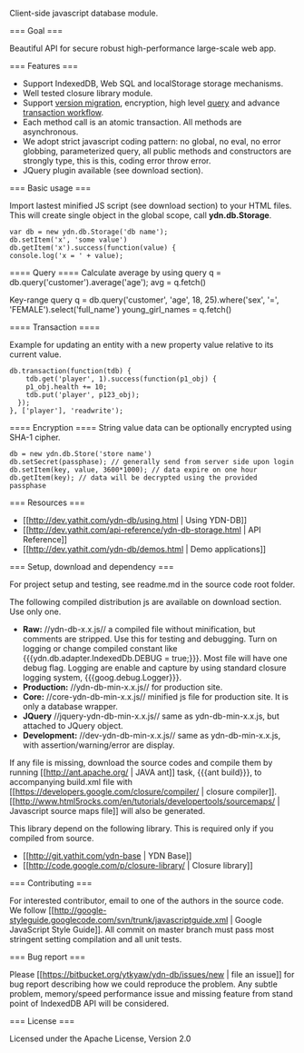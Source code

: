 Client-side javascript database module.

=== Goal ===

Beautiful API for secure robust high-performance large-scale web app.

=== Features ===

* Support IndexedDB, Web SQL and localStorage storage mechanisms.
* Well tested closure library module.
* Support [version migration](http://dev.yathit.com/ydn-db/using/schema.html), encryption, high level [query](http://dev.yathit.com/ydn-db/starting/query.html) and advance [transaction workflow](http://dev.yathit.com/ydn-db/starting/transaction.html).
* Each method call is an atomic transaction. All methods are asynchronous.
* We adopt strict javascript coding pattern: no global, no eval, no error globbing, parameterized query, all public methods and constructors are strongly type, this is this, coding error throw error. 
* JQuery plugin available (see download section).

=== Basic usage ===

Import lastest minified JS script (see download section) to your HTML files. This will create single object in the global scope, call **ydn.db.Storage**.

    var db = new ydn.db.Storage('db name');
    db.setItem('x', 'some value')
    db.getItem('x').success(function(value) {
    console.log('x = ' + value);


==== Query ====
Calculate average by using query
    q = db.query('customer').average('age');
    avg = q.fetch()

Key-range query 
    q = db.query('customer', 'age', 18, 25).where('sex', '=', 'FEMALE').select('full_name')
    young_girl_names = q.fetch()

==== Transaction ====

Example for updating an entity with a new property value relative to its current value.

    db.transaction(function(tdb) {
        tdb.get('player', 1).success(function(p1_obj) {
        p1_obj.health += 10;
        tdb.put('player', p123_obj);
      });
    }, ['player'], 'readwrite');

==== Encryption ====
String value data can be optionally encrypted using SHA-1 cipher. 

    db = new ydn.db.Store('store name')
    db.setSecret(passphase); // generally send from server side upon login
    db.setItem(key, value, 3600*1000); // data expire on one hour
    db.getItem(key); // data will be decrypted using the provided passphase

=== Resources ===

* [[http://dev.yathit.com/ydn-db/using.html | Using YDN-DB]] 
* [[http://dev.yathit.com/api-reference/ydn-db-storage.html | API Reference]]
* [[http://dev.yathit.com/ydn-db/demos.html | Demo applications]]


=== Setup, download and dependency ===
 
For project setup and testing, see readme.md in the source code root folder.

The following compiled distribution js are available on download section. Use only one.

* **Raw:** //ydn-db-x.x.js// a compiled file without minification, but comments are stripped. Use this for testing and debugging. Turn on logging or change compiled constant like {{{ydn.db.adapter.IndexedDb.DEBUG = true;}}}. Most file will have one debug flag. Logging are enable and capture by using standard closure logging system, {{{goog.debug.Logger}}}.
* **Production:** //ydn-db-min-x.x.js// for production site.  
* **Core:** //core-ydn-db-min-x.x.js// minified js file for production site. It is only a database wrapper. 
* **JQuery** //jquery-ydn-db-min-x.x.js// same as ydn-db-min-x.x.js, but attached to JQuery object.
* **Development:** //dev-ydn-db-min-x.x.js// same as ydn-db-min-x.x.js, with assertion/warning/error are display.

If any file is missing, download the source codes and compile them by running [[http://ant.apache.org/ | JAVA ant]] task, {{{ant build}}}, to accompanying build.xml file with [[https://developers.google.com/closure/compiler/ | closure compiler]]. [[http://www.html5rocks.com/en/tutorials/developertools/sourcemaps/ | Javascript source maps file]] will also be generated.  

This library depend on the following library. This is required only if you compiled from source.

* [[http://git.yathit.com/ydn-base | YDN Base]]
* [[http://code.google.com/p/closure-library/ | Closure library]]

=== Contributing ===

For interested contributor, email to one of the authors in the source code. We follow [[http://google-styleguide.googlecode.com/svn/trunk/javascriptguide.xml | Google JavaScript Style Guide]]. All commit on master branch must pass most stringent setting compilation and all unit tests.

=== Bug report ===

Please [[https://bitbucket.org/ytkyaw/ydn-db/issues/new | file an issue]] for bug report describing how we could reproduce the problem. Any subtle problem, memory/speed performance issue and missing feature from stand point of IndexedDB API will be considered.  

=== License ===

Licensed under the Apache License, Version 2.0 